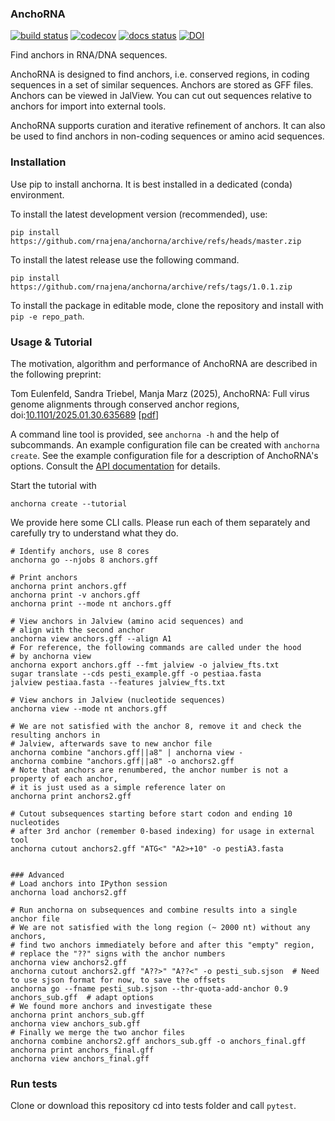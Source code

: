 ### AnchoRNA
[![build status](https://github.com/rnajena/anchorna/workflows/tests/badge.svg)](https://github.com/rnajena/anchorna/actions)
[![codecov](https://codecov.io/gh/rnajena/anchorna/branch/master/graph/badge.svg)](https://codecov.io/gh/rnajena/anchorna)
[![docs status](https://readthedocs.org/projects/anchorna/badge/?version=latest)](https://anchorna.readthedocs.io)
[![DOI](https://zenodo.org/badge/DOI/10.5281/zenodo.12190267.svg)](https://doi.org/10.5281/zenodo.12190267)

Find anchors in RNA/DNA sequences.

AnchoRNA is designed to find anchors, i.e. conserved regions, in coding sequences in a set of similar sequences. Anchors are stored as GFF files.
Anchors can be viewed in JalView. You can cut out sequences relative to anchors for import into external tools.

AnchoRNA supports curation and iterative refinement of anchors. It can also be used to find anchors in non-coding sequences or amino acid sequences.

### Installation

Use pip to install anchorna. It is best installed in a dedicated (conda) environment.

To install the latest development version (recommended), use:

```
pip install https://github.com/rnajena/anchorna/archive/refs/heads/master.zip
```

To install the latest release use the following command.

```
pip install https://github.com/rnajena/anchorna/archive/refs/tags/1.0.1.zip
```


To install the package in editable mode, clone the repository and install with `pip -e repo_path`.

### Usage & Tutorial

The motivation, algorithm and performance of AnchoRNA are described in the following preprint:

Tom Eulenfeld, Sandra Triebel, Manja Marz (2025),
AnchoRNA: Full virus genome alignments through conserved anchor regions,
doi:[10.1101/2025.01.30.635689](https://doi.org/10.1101/2025.01.30.635689)
[[pdf](https://www.biorxiv.org/content/10.1101/2025.01.30.635689.full.pdf)]

A command line tool is provided, see `anchorna -h` and the help of subcommands. An example configuration file can be created with `anchorna create`.
See the example configuration file for a description of AnchoRNA's options. Consult the [API documentation](https://anchorna.readthedocs.io) for details.

Start the tutorial with

```
anchorna create --tutorial
```

We provide here some CLI calls. Please run each of them separately and carefully try to understand what they do.

```
# Identify anchors, use 8 cores
anchorna go --njobs 8 anchors.gff

# Print anchors
anchorna print anchors.gff
anchorna print -v anchors.gff
anchorna print --mode nt anchors.gff

# View anchors in Jalview (amino acid sequences) and
# align with the second anchor
anchorna view anchors.gff --align A1
# For reference, the following commands are called under the hood
# by anchorna view
anchorna export anchors.gff --fmt jalview -o jalview_fts.txt
sugar translate --cds pesti_example.gff -o pestiaa.fasta
jalview pestiaa.fasta --features jalview_fts.txt

# View anchors in Jalview (nucleotide sequences)
anchorna view --mode nt anchors.gff

# We are not satisfied with the anchor 8, remove it and check the resulting anchors in
# Jalview, afterwards save to new anchor file
anchorna combine "anchors.gff||a8" | anchorna view -
anchorna combine "anchors.gff||a8" -o anchors2.gff
# Note that anchors are renumbered, the anchor number is not a property of each anchor,
# it is just used as a simple reference later on
anchorna print anchors2.gff

# Cutout subsequences starting before start codon and ending 10 nucleotides
# after 3rd anchor (remember 0-based indexing) for usage in external tool
anchorna cutout anchors2.gff "ATG<" "A2>+10" -o pestiA3.fasta


### Advanced
# Load anchors into IPython session
anchorna load anchors2.gff

# Run anchorna on subsequences and combine results into a single anchor file
# We are not satisfied with the long region (~ 2000 nt) without any anchors,
# find two anchors immediately before and after this "empty" region,
# replace the "??" signs with the anchor numbers
anchorna view anchors2.gff
anchorna cutout anchors2.gff "A??>" "A??<" -o pesti_sub.sjson  # Need to use sjson format for now, to save the offsets
anchorna go --fname pesti_sub.sjson --thr-quota-add-anchor 0.9 anchors_sub.gff  # adapt options
# We found more anchors and investigate these
anchorna print anchors_sub.gff
anchorna view anchors_sub.gff
# Finally we merge the two anchor files
anchorna combine anchors2.gff anchors_sub.gff -o anchors_final.gff
anchorna print anchors_final.gff
anchorna view anchors_final.gff
```

### Run tests

Clone or download this repository cd into tests folder and call `pytest`.
